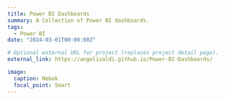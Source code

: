 ```yaml
---
title: Power BI Dashboards
summary: A Collection of Power BI dashboards.
tags:
  - Power BI
date: "2024-03-01T00:00:00Z"

# Optional external URL for project (replaces project detail page).
external_link: https://angelizaldi.github.io/Power-BI-Dashboards/

image:
  caption: Nebok
  focal_point: Smart
---
```

